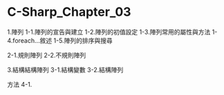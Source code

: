# C-Sharp_Chapter_03
1.陣列
1-1.陣列的宣告與建立
1-2.陣列的初值設定
1-3.陣列常用的屬性與方法
1-4.foreach...敘述
1-5.陣列的排序與搜尋

2-1.規則陣列
2-2.不規則陣列

3.結構結構陣列
3-1.結構變數
3-2.結構陣列

方法
4-1.
